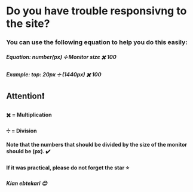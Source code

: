 # Do you have trouble responsivng to the site?

### You can use the following equation to help you do this easily:

##### Equation: number(px) ➗ Monitor size ✖️ 100 
##### Example:  top: 20px  ➗   (1440px)   ✖️ 100

## Attention❗
#### ✖️ = Multiplication
#### ➗ = Division
#### Note that the numbers that should be divided by the size of the monitor should be (px). ✔️ 

#### If it was practical, please do not forget the star ⭐
##### Kian ebtekari 😊
